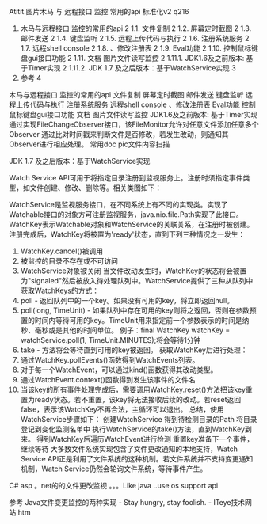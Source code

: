 Atitit.图片木马 与 远程接口 监控 常用的api 标准化v2 q216 

1. 木马与远程接口 监控的常用的api	2
1.1. 文件复制	2
1.2. 屏幕定时截图	2
1.3. 邮件发送	2
1.4. 键盘监听	2
1.5. 远程上传代码与执行	2
1.6. 注册系统服务	2
1.7. 远程shell  console	2
1.8. 、修改注册表	2
1.9. Eval功能	2
1.10. 控制鼠标键盘gui接口功能	2
1.11. 文档 图片文件读写监控	2
1.11.1. JDK1.6及之前版本: 基于Timer实现	2
1.11.2. JDK 1.7 及之后版本：基于WatchService实现	3
2. 参考	4


木马与远程接口 监控的常用的api
文件复制
屏幕定时截图
邮件发送
键盘监听
远程上传代码与执行
注册系统服务
远程shell  console
、修改注册表
 Eval功能
控制鼠标键盘gui接口功能
文档 图片文件读写监控
JDK1.6及之前版本: 基于Timer实现
通过实现FileChangeObserver接口，该FileMonitor允许对任意文件添加任意多个Observer
通过比对时间戳来判断文件是否修改，若发生改动，则通知其Observer进行相应处理。
常用doc pic文件内容扫描

JDK 1.7 及之后版本：基于WatchService实现

Watch Service API可用于将指定目录注册到监视服务上。注册时须指定事件类型，如文件创建、修改、删除等。相关类图如下：

WatchService是监视服务接口，在不同系统上有不同的实现类。实现了Watchable接口的对象方可注册监视服务，java.nio.file.Path实现了此接口。WatchKey表示Watchable对象和WatchService的关联关系，在注册时被创建。注册完成后，WatchKey将被置为'ready'状态，直到下列三种情况之一发生：
1. WatchKey.cancel()被调用
2. 被监控的目录不存在或不可访问
3. WatchService对象被关闭
当文件改动发生时，WatchKey的状态将会被置为"signaled"然后被放入待处理队列中。WatchService提供了三种从队列中获取WatchKeys的方式：
1. poll - 返回队列中的一个key。如果没有可用的key，将立即返回null。
2. poll(long, TimeUnit) - 如果队列中存在可用的key则将之返回，否则在参数预置的时间内等待可用的key。TimeUnit用来指定前一个参数表示的时间是纳秒、毫秒或是其他的时间单位。
例子：final WatchKey watchKey = watchService.poll(1, TimeUnit.MINUTES);将会等待1分钟
3. take - 方法将会等待直到可用的key被返回。
获取WatchKey后进行处理：
1. 通过WatchKey.pollEvents()函数得到WatchEvents列表。
2. 对于每一个WatchEvent，可以通过kind()函数获得其改动类型。
3. 通过WatchEvent.context()函数得到发生该事件的文件名
4. 当该key的所有事件处理完成后，需要调用WatchKey.reset()方法把该key重置为ready状态。若不重置，该key将无法接收后续的改动。若reset返回false，表示该WatchKey不再合法，主循环可以退出。
总结，使用WatchService步骤如下：
创建WatchService
得到待检测目录的Path
将目录登记到变化监测名单中
执行WatchService的take()方法，直到WatchKey到来。
得到WatchKey后遍历WatchEvent进行检测
重置key准备下一个事件，继续等待
大多数文件系统实现包含了文件更改通知的本地支持，Watch Service API正是利用了文件系统的这种机制。若文件系统并不支持变更通知机制，Watch Service仍然会轮询文件系统，等待事件产生。

C# asp 。net的的文件更改监视
。。。Like java ..use os support api

参考
Java文件变更监控的两种实现 - Stay hungry, stay foolish. - ITeye技术网站.htm
